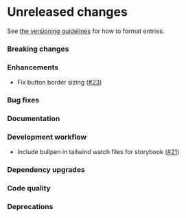 # Unreleased changes

See [the versioning guidelines](VERSIONING.md) for how to format entries.

### Breaking changes

### Enhancements

-   Fix button border sizing ([#23](https://github.com/FieldLevel/FieldLevelPlaybook/pull/23))

### Bug fixes

### Documentation

### Development workflow

-   Include bullpen in tailwind watch files for storybook ([#21](https://github.com/FieldLevel/FieldLevelPlaybook/pull/21))

### Dependency upgrades

### Code quality

### Deprecations

